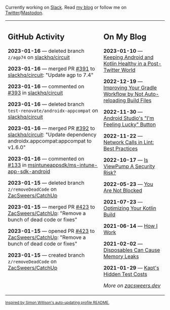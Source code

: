 Currently working on [Slack](https://slack.com/). Read [my blog](https://zacsweers.dev/) or follow me on [Twitter](https://twitter.com/ZacSweers)/[Mastodon](https://hachyderm.io/@ZacSweers).

<table><tr><td valign="top" width="60%">

## GitHub Activity
<!-- githubActivity starts -->
**2023-01-16** — deleted branch `z/agp74` on [slackhq/circuit](https://github.com/slackhq/circuit)

**2023-01-16** — merged PR [#391](https://github.com/slackhq/circuit/pull/391) to [slackhq/circuit](https://github.com/slackhq/circuit): "Update agp to 7.4"

**2023-01-16** — commented on [#393](https://github.com/slackhq/circuit/pull/393#issuecomment-1384221374) in [slackhq/circuit](https://github.com/slackhq/circuit)

**2023-01-16** — deleted branch `test-renovate/androidx-appcompat` on [slackhq/circuit](https://github.com/slackhq/circuit)

**2023-01-16** — merged PR [#392](https://github.com/slackhq/circuit/pull/392) to [slackhq/circuit](https://github.com/slackhq/circuit): "Update dependency androidx.appcompat:appcompat to v1.6.0"

**2023-01-16** — commented on [#133](https://github.com/msintuneappsdk/ms-intune-app-sdk-android/issues/133#issuecomment-1384196683) in [msintuneappsdk/ms-intune-app-sdk-android](https://github.com/msintuneappsdk/ms-intune-app-sdk-android)

**2023-01-15** — deleted branch `z/removeDeadCode` on [ZacSweers/CatchUp](https://github.com/ZacSweers/CatchUp)

**2023-01-15** — merged PR [#423](https://github.com/ZacSweers/CatchUp/pull/423) to [ZacSweers/CatchUp](https://github.com/ZacSweers/CatchUp): "Remove a bunch of dead code or fixes"

**2023-01-15** — opened PR [#423](https://github.com/ZacSweers/CatchUp/pull/423) to [ZacSweers/CatchUp](https://github.com/ZacSweers/CatchUp): "Remove a bunch of dead code or fixes"

**2023-01-15** — created branch `z/removeDeadCode` on [ZacSweers/CatchUp](https://github.com/ZacSweers/CatchUp)
<!-- githubActivity ends -->
</td><td valign="top" width="40%">

## On My Blog
<!-- blog starts -->
**2023-01-10** — [Keeping Android and Kotlin Healthy in a Post-Twitter World](https://www.zacsweers.dev/keeping-android-healthy/)

**2022-12-19** — [Improving Your Gradle Workflow by Not Auto-reloading Build Files](https://www.zacsweers.dev/improving-your-workflow-by-not-auto-reloading-build-files/)

**2022-11-30** — [Android Studio's "I'm Feeling Lucky" Button](https://www.zacsweers.dev/android-studios-im-feeling-lucky-button/)

**2022-11-22** — [Network Calls in Lint: Best Practices](https://www.zacsweers.dev/network-calls-in-lint-best-practices/)

**2022-10-17** — [Is ViewPump A Security Risk?](https://www.zacsweers.dev/is-viewpump-a-security-risk/)

**2022-05-23** — [You Are Not Blocked](https://www.zacsweers.dev/you-are-not-blocked/)

**2021-07-23** — [Optimizing Your Kotlin Build](https://www.zacsweers.dev/optimizing-your-kotlin-build/)

**2021-06-14** — [How I Work](https://www.zacsweers.dev/how-i-work/)

**2021-02-02** — [Disposables Can Cause Memory Leaks](https://www.zacsweers.dev/disposables-can-cause-memory-leaks/)

**2021-01-29** — [Kapt's Hidden Test Costs](https://www.zacsweers.dev/kapts-hidden-test-costs/)
<!-- blog ends -->
_More on [zacsweers.dev](https://zacsweers.dev/)_
</td></tr></table>

<sub><a href="https://simonwillison.net/2020/Jul/10/self-updating-profile-readme/">Inspired by Simon Willison's auto-updating profile README.</a></sub>